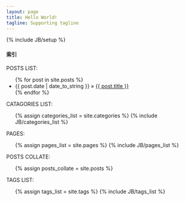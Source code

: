 ```yaml
---
layout: page
title: Hello World!
tagline: Supporting tagline
---
```

{% include JB/setup %}

#### 索引
POSTS LIST:
<ul class="posts">
  {% for post in site.posts %}
    <li><span>{{ post.date | date_to_string }}</span> &raquo; <a href="{{ BASE_PATH }}{{ post.url }}">{{ post.title }}</a></li>
  {% endfor %}
</ul>
CATAGORIES LIST:
<ul>
        {% assign categories_list = site.categories %}  
        {% include JB/categories_list %}
</ul>
PAGES:
<ul>
    {% assign pages_list = site.pages %}  
    {% include JB/pages_list %}
</ul>
POSTS COLLATE:
<ul>
    {% assign posts_collate = site.posts %}
</ul>
TAGS LIST:
<ul>
  	  {% assign tags_list = site.tags %}  
  	  {% include JB/tags_list %}
</ul>
